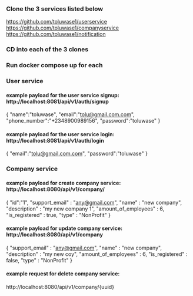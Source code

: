 
### Clone the 3 services listed below
https://github.com/toluwase1/userservice
https://github.com/toluwase1/companyservice
https://github.com/toluwase1/notification

### CD into each of the 3 clones
### Run docker compose up for each

### User service
#### example payload for the user service signup: http://localhost:8081/api/v1/auth/signup
{
"name":"toluwase",
"email":"tolu@gmail.com.com",
"phone_number":"+2348900989156",
"password":"toluwase"
}

#### example payload for the user service login: http://localhost:8081/api/v1/auth/login
{
"email":"tolu@gmail.com.com",
"password":"toluwase"
}

### Company service
#### example payload for create company service: http://localhost:8080/api/v1/company/
{
"id":"1",
"support_email" : "any@gmail.com",
"name" : "new company",
"description" : "my new company 1",
"amount_of_employees" : 6,
"is_registered" : true,
"type" : "NonProfit"
}

#### example payload for update company service: http://localhost:8080/api/v1/company
{
"support_email" : "any@gmail.com",
"name" : "new company",
"description" : "my new coy",
"amount_of_employees" : 6,
"is_registered" : false,
"type" : "NonProfit"
}

#### example request for delete company service:
http://localhost:8080/api/v1/company/{uuid}
